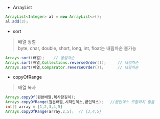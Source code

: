 * ArrayList  
```Java
ArrayList<Integer> al = new ArrayList<>();
al.add(3);
```

* sort 
> 배열 정렬  
> byte, char, double, short, long, int, float는 내림차순 불가능
  ```Java
  Arrays.sort(배열);    // 올림차순
  Arrays.sort(배열,Collections.reverseOrder());     // 내림차순
  Arrays.sort(배열,Comparator.reverseOrder());      // 내림차순
  ```
  
  * copyOfRange  
  > 배열 복사
  ```Java
  Arrays.copyOf(원본배열,복사할길이);
  Arrays.copyOfRange(원본배열,시작인덱스,끝인덱스);   //끝인덱스 포함하지 않음
  int[] array = {1,2,3,4,5}
  Arrays.copyOfRange(array,2,5);  // {3,4,5}    
  ```
  
